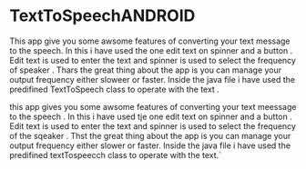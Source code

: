 # TextToSpeechANDROID
This app give you some awsome features of converting your text message to the speech. In this i have used the one edit text on spinner and a button . Edit text is used to enter the text and spinner is used to select the frequency of speaker . Thars the great thing about the app is you can manage your output frequency either sloweer or faster. Inside the java file i have used the predifined TextToSpeech class to operate with the text .

this app gives you some awsome features of converting your text meessage to the speech . In this i have used tje one edit text on spinner and a button . Edit text is used to enter the text and spinner is used to select the frequency of the sqeaker . Thst the great thing about the app is you can manage your output frequency either slower or faster. Inside the java file i have used the predifined textTospeecch class to operate with the text.`
